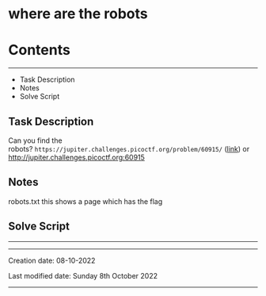 # where are the robots
# Contents
***
- Task Description
- Notes
- Solve Script


## Task Description
Can you find the robots? `https://jupiter.challenges.picoctf.org/problem/60915/` ([link](https://jupiter.challenges.picoctf.org/problem/60915/)) or http://jupiter.challenges.picoctf.org:60915

## Notes
robots.txt this shows a page which has the flag

## Solve Script
***



***
Creation date: 08-10-2022

Last modified date: Sunday 8th October 2022
***
